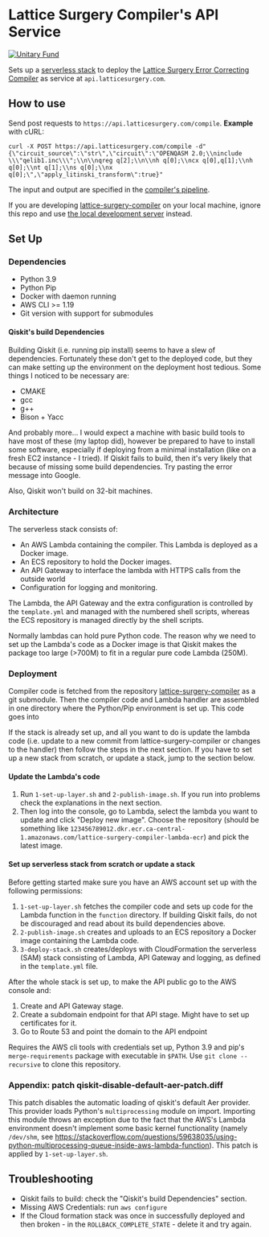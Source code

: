 # Lattice Surgery Compiler's API Service

[![Unitary Fund](https://img.shields.io/badge/Supported%20By-UNITARY%20FUND-brightgreen.svg?style=for-the-badge)](http://unitary.fund)

Sets up a [serverless stack](https://aws.amazon.com/serverless/) to deploy the [Lattice Surgery Error Correcting Compiler](https://github.com/latticesurgery-com/lattice-surgery-compiler) as service at `api.latticesurgery.com`.

## How to use

Send post requests to `https://api.latticesurgery.com/compile`. **Example** with cURL:
```
curl -X POST https://api.latticesurgery.com/compile -d"{\"circuit_source\":\"str\",\"circuit\":\"OPENQASM 2.0;\\ninclude \\\"qelib1.inc\\\";\\n\\nqreg q[2];\\n\\nh q[0];\\ncx q[0],q[1];\\nh q[0];\\nt q[1];\\ns q[0];\\nx q[0];\",\"apply_litinski_transform\":true}"
```

The input and output are specified in the [compiler's pipeline](https://github.com/latticesurgery-com/lattice-surgery-compiler/blob/a7208d1efe9229fd4b17ffb19ea1fcfa71c18b3f/webapi/json_pipeline.py#L33).

If you are developing [lattice-surgery-compiler](https://github.com/latticesurgery-com/lattice-surgery-compiler) on your local machine, ignore this repo and use [the local development server](https://github.com/latticesurgery-com/lattice-surgery-compiler/blob/master/webapi/local_compiler_api_server.py) instead.

## Set Up

### Dependencies
 * Python 3.9
 * Python Pip
 * Docker with daemon running
 * AWS CLI >= 1.19
 * Git version with support for submodules
 
#### Qiskit's build Dependencies 
Building Qiskit (i.e. running pip install) seems to have a slew of dependencies. Fortunately these don't get to the deployed code, but they can make setting up the environment on the deployment host tedious. Some things I noticed to be necessary are:
 * CMAKE
 * gcc
 * g++
 * Bison + Yacc
 
And probably more... I would expect a machine with basic build tools to have most of these (my laptop did), however be prepared to have to install some software, especially if deploying from a minimal installation (like on a fresh EC2 instance - I tried). If Qiskit fails to build, then it's very likely that because of missing some build dependencies. Try pasting the error message into Google.

Also, Qiskit won't build on 32-bit machines. 
 
### Architecture
 
The serverless stack consists of:
 * An AWS Lambda containing the compiler. This Lambda is deployed as a Docker image.
 * An ECS repository to hold the Docker images. 
 * An API Gateway to interface the lambda with HTTPS calls from the outside world
 * Configuration for logging and monitoring.
 
The Lambda, the API Gateway and the extra configuration is controlled by the `template.yml` and managed with the numbered shell scripts, whereas the ECS repository is managed directly by the shell scripts.

Normally lambdas can hold pure Python code. The reason why we need to set up the Lambda's code as a Docker image is that Qiskit makes the package too large (>700M) to fit in a regular pure code Lambda (250M).

### Deployment 

Compiler code is fetched from the repository [lattice-surgery-compiler](https://github.com/latticesurgery-com/lattice-surgery-compiler) as a git submodule. Then the compiler code and Lambda handler are assembled in one directory where the Python/Pip environment is set up. This code goes into

If the stack is already set up, and all you want to do is update the lambda code (i.e. update to a new commit from lattice-surgery-compiler or changes to the handler) then follow the steps in the next section. If you have to set up a new stack from scratch, or update a stack, jump to the section below.

#### Update the Lambda's code

1. Run `1-set-up-layer.sh` and `2-publish-image.sh`. If you run into problems check the explanations in the next section.
2. Then log into the console, go to Lambda, select the lambda you want to update and click "Deploy new image". Choose the repository (should be something like `123456789012.dkr.ecr.ca-central-1.amazonaws.com/lattice-surgery-compiler-lambda-ecr`) and pick the latest image.


#### Set up serverless stack from scratch or update a stack

Before getting started make sure you have an AWS account set up with the following permissions:

 1. `1-set-up-layer.sh` fetches the compiler code and sets up code for the Lambda function in the `function` directory. If building Qiskit fails, do not be discouraged and read about its build dependencies above.
 2. `2-publish-image.sh` creates and uploads to an ECS repository a Docker image containing the Lambda code.
 3. `3-deploy-stack.sh` creates/deploys with CloudFormation the serverless (SAM) stack consisting of Lambda, API Gateway and logging, as defined in the `template.yml` file.
 
After the whole stack is set up, to make the API public go to the AWS console and:
 1. Create and API Gateway stage.
 2. Create a subdomain endpoint for that API stage. Might have to set up certificates for it.
 3. Go to Route 53 and point the domain to the API endpoint
 

Requires the AWS cli tools with credentials set up, Python 3.9 and pip's `merge-requirements` package with executable in `$PATH`. Use `git clone --recursive` to clone this repository.

### Appendix: patch qiskit-disable-default-aer-patch.diff

This patch disables the automatic loading of qiskit's default Aer provider. This provider loads Python's `multiprocessing` module on import. Importing this module throws an exception due to the fact that the AWS's Lambda environment doesn't implement some basic kernel functionality (namely `/dev/shm`, see https://stackoverflow.com/questions/59638035/using-python-multiprocessing-queue-inside-aws-lambda-function). This patch is applied by `1-set-up-layer.sh`.


## Troubleshooting
  * Qiskit fails to build: check the "Qiskit's build Dependencies" section.
  * Missing AWS Credentials: run `aws configure`
  * If the Cloud formation stack was once in successfully deployed and then broken - in the `ROLLBACK_COMPLETE_STATE` - delete it and try again.
